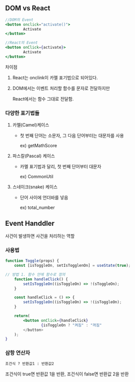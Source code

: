 ## DOM vs React

```jsx
//DOM의 Event
<button onclick="activate()">
		Activate
</button>

//React의 Event
<button onClick={activate}>
		Activate
</button>
```

차이점

1. React는 onclink이 카멜 표기법으로 되어있다.
2. DOM에서는 이벤트 처리할 함수를 문자로 전달하지만 
    
    React에서는 함수 그대로 전달함.
    

### 다양한 표기법들

1. 카멜(Camel)케이스
    - 첫 번째 단어는 소문자, 그 다음 단어부터는 대문자를 사용
        
        ex) getMathScore
        
2. 파스칼(Pascal) 케이스
    - 카멜 표기법과 달리, 첫 번째 단어부터 대문자
        
        ex) CommonUtil
        
3. 스네이크(snake) 케이스
    - 단어 사이에 언더바를 넣음
        
        ex) total_number
        
    

## Event Handdler

사건이 발생하면 사건을 처리하는 역할

### 사용법

```jsx
function Toggle(props) {
	const [isToggleOn, setIsTogglenOn] = useState(true);

// 방법 1. 함수 안에 함수로 정의
	function handleClick() {
		setIsToggleOn((isToggleOn) => !(sToggleOn);
	}

	const handleClick = () => {
		setIsToggleOn((isToggleOn) => !(isToggleOn);
	}

	return(
		<button onClick={handleClick}
				{isToggleOn ? "켜짐" : "꺼짐"
		</button>
	);
}
```

### 삼항 연산자

```html
조건식 ? 반환값1 : 반환값2
```

조건식이 true면 반환값 1을 반환, 조건식이 false면 반환값 2을 반환